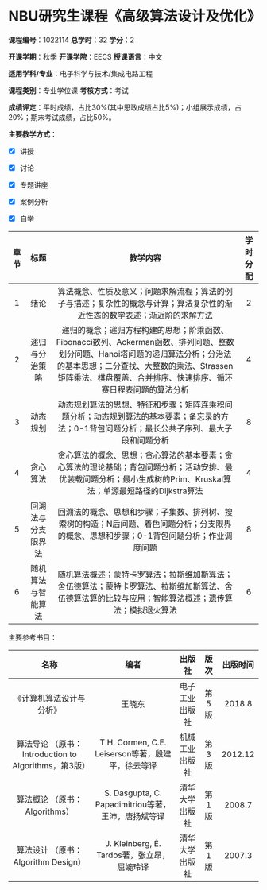 # NBU研究生课程《高级算法设计及优化》

**课程编号**：1022114  **总学时**：32  **学分**：2 

**开课学期**：秋季    **开课学院**：EECS   **授课语言**：中文

**适用学科/专业**：电子科学与技术/集成电路工程

**课程类别**：专业学位课    **考核方式**：考试   

**成绩评定**：平时成绩，占比30%(其中思政成绩占比5%)；小组展示成绩，占20%；期末考试成绩，占比50%。  

**主要教学方式**：

- [x] 讲授     

- [x] 讨论

- [x] 专题讲座

- [x] 案例分析

- [x] 自学

  

| 章节 | 标题        |                           教学内容                           | 学时分配 |
| :--: | :----------------: | :----------------------------------------------------------: | :------: |
|  1   |        绪论        | 算法概念、性质及意义；问题求解流程；算法的例子与描述；复杂性的概念与计算；算法复杂性的渐近性态的数学表述；渐近阶的求解方法 |    2     |
|  2   |   递归与分治策略   | 递归的概念；递归方程构建的思想；阶乘函数、Fibonacci数列、Ackerman函数、排列问题、整数划分问题、Hanoi塔问题的递归算法分析；分治法的基本思想；二分查找、大整数的乘法、Strassen矩阵乘法、棋盘覆盖、合并排序、快速排序、循环赛日程表问题的算法分析 |    4     |
|  3   |      动态规划      | 动态规划算法的思想、特征和步骤；矩阵连乘积问题分析；动态规划算法的基本要素；备忘录的方法；0-1背包问题分析；最长公共子序列、最大子段和问题分析 |    8     |
|  4   |      贪心算法      | 贪心算法的概念、思想；贪心算法的基本要素；贪心算法的理论基础；背包问题分析；活动安排、最优装载问题分析；最小生成树的Prim、Kruskal算法；单源最短路径的Dijkstra算法 |    4     |
|  5   | 回溯法与分支限界法 | 回溯法的概念、思想和步骤；子集数、排列树、搜索树的构造；N后问题、着色问题分析；分支限界的概念、思想和步骤；0-1背包问题分析；作业调度问题 |    8     |
|  6   | 随机算法与智能算法 | 随机算法概述；蒙特卡罗算法；拉斯维加斯算法；舍伍德算法；蒙特卡罗算法、拉斯维加斯算法、舍伍德算法算的比较与应用；智能算法概述；遗传算法；模拟退火算法 |    6     |



主要参考书目：

|                           名称                           |                         编者                          |     出版社     | 版次  | 出版时间 |
| :------------------------------------------------------: | :---------------------------------------------------: | :------------: | :---: | :------: |
|                 《计算机算法设计与分析》                 |                        王晓东                         | 电子工业出版社 | 第5版 |  2018.8  |
| 算法导论   （原书：Introduction   to Algorithms，第3版） |  T.H.   Cormen, C.E. Leiserson等著，殷建平，徐云等译  | 机械工业出版社 | 第3版 | 2012.12  |
|             算法概论   （原书：Algorithms）              | S. Dasgupta, C.   Papadimitriou等著，王沛，唐扬斌等译 | 清华大学出版社 | 第1版 |  2008.7  |
|         算法设计   （原书：Algorithm   Design）          |     J. Kleinberg, É.   Tardos著，张立昂，屈婉玲译     | 清华大学出版社 | 第1版 |  2007.3  |







